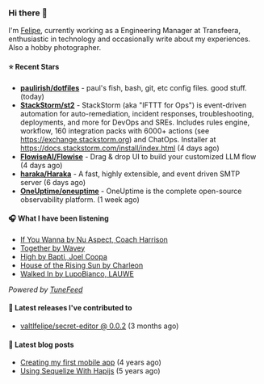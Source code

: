 ### Hi there 👋

I'm [Felipe](https://felipevm.com), currently working as a Engineering Manager at Transfeera, enthusiastic in technology and occasionally write about my experiences. Also a hobby photographer.

#### ⭐ Recent Stars
- **[paulirish/dotfiles](https://github.com/paulirish/dotfiles)** - paul&#39;s fish, bash, git, etc config files. good stuff.  (today)
- **[StackStorm/st2](https://github.com/StackStorm/st2)** - StackStorm (aka &#34;IFTTT for Ops&#34;) is event-driven automation for auto-remediation, incident responses, troubleshooting, deployments, and more for DevOps and SREs. Includes rules engine, workflow, 160 integration packs with 6000&#43; actions (see https://exchange.stackstorm.org) and ChatOps. Installer at https://docs.stackstorm.com/install/index.html (4 days ago)
- **[FlowiseAI/Flowise](https://github.com/FlowiseAI/Flowise)** - Drag &amp; drop UI to build your customized LLM flow (4 days ago)
- **[haraka/Haraka](https://github.com/haraka/Haraka)** - A fast, highly extensible, and event driven SMTP server (6 days ago)
- **[OneUptime/oneuptime](https://github.com/OneUptime/oneuptime)** - OneUptime is the complete open-source observability platform. (1 week ago)

#### 🎧 What I have been listening
- [If You Wanna by Nu Aspect, Coach Harrison](https://open.spotify.com/track/3U8zXNz1x6QRo8N6KYv9ZR)
- [Together by Wavey](https://open.spotify.com/track/0xkNG1uHNJZmFeGIhZN55N)
- [High by Bapti, Joel Coopa](https://open.spotify.com/track/26R0JBH2fV4GLcraALwxGo)
- [House of the Rising Sun by Charleon](https://open.spotify.com/track/6Al2Xyswuo8Zu1WDcahI7m)
- [Walked In by LupoBianco, LAUWE](https://open.spotify.com/track/0RYxiZWFrxlP5dUnsjSoe3)

_Powered by [TuneFeed](https://tunefeed.app?ref=valtlfelipe-gh-profile)_ 

#### 🚀 Latest releases I've contributed to


- [valtlfelipe/secret-editor @ 0.0.2](https://github.com/valtlfelipe/secret-editor/releases/tag/0.0.2) (3 months ago)

#### 📄 Latest blog posts
- [Creating my first mobile app](https://felipevm.com/posts/creating-my-first-mobile-app/) (4 years ago)
- [Using Sequelize With Hapijs](https://felipevm.com/posts/using-sequelize-with-hapijs/) (5 years ago)

